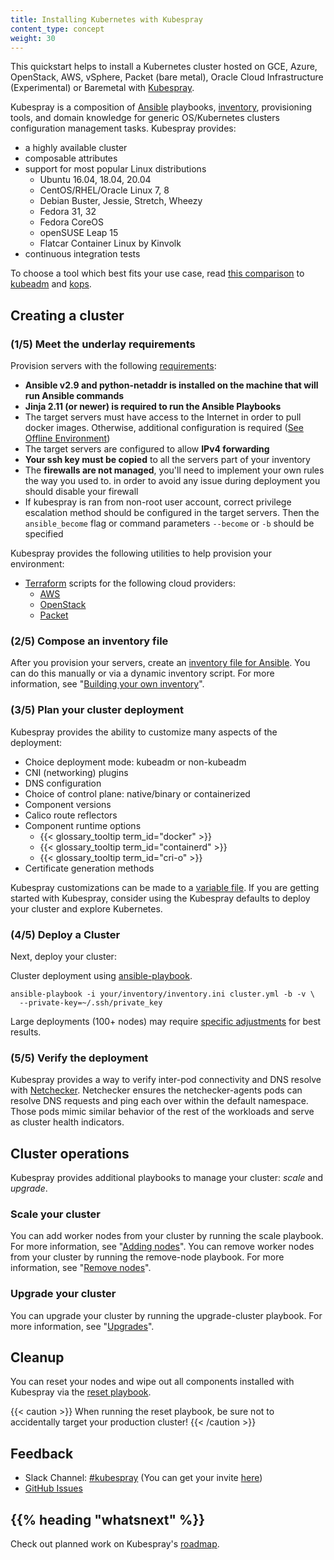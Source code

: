 ```yaml
---
title: Installing Kubernetes with Kubespray
content_type: concept
weight: 30
---
```


<!-- overview -->

This quickstart helps to install a Kubernetes cluster hosted on GCE, Azure, OpenStack, AWS, vSphere, Packet (bare metal), Oracle Cloud Infrastructure (Experimental) or Baremetal with [Kubespray](https://github.com/kubernetes-sigs/kubespray).

Kubespray is a composition of [Ansible](https://docs.ansible.com/) playbooks, [inventory](https://github.com/kubernetes-sigs/kubespray/blob/master/docs/ansible.md), provisioning tools, and domain knowledge for generic OS/Kubernetes clusters configuration management tasks. Kubespray provides:

* a highly available cluster
* composable attributes
* support for most popular Linux distributions
  * Ubuntu 16.04, 18.04, 20.04
  * CentOS/RHEL/Oracle Linux 7, 8
  * Debian Buster, Jessie, Stretch, Wheezy
  * Fedora 31, 32
  * Fedora CoreOS
  * openSUSE Leap 15
  * Flatcar Container Linux by Kinvolk
* continuous integration tests

To choose a tool which best fits your use case, read [this comparison](https://github.com/kubernetes-sigs/kubespray/blob/master/docs/comparisons.md) to
[kubeadm](/docs/reference/setup-tools/kubeadm/) and [kops](/docs/setup/production-environment/tools/kops/).

<!-- body -->

## Creating a cluster

### (1/5) Meet the underlay requirements

Provision servers with the following [requirements](https://github.com/kubernetes-sigs/kubespray#requirements):

* **Ansible v2.9 and python-netaddr is installed on the machine that will run Ansible commands**
* **Jinja 2.11 (or newer) is required to run the Ansible Playbooks**
* The target servers must have access to the Internet in order to pull docker images. Otherwise, additional configuration is required ([See Offline Environment](https://github.com/kubernetes-sigs/kubespray/blob/master/docs/offline-environment.md))
* The target servers are configured to allow **IPv4 forwarding**
* **Your ssh key must be copied** to all the servers part of your inventory
* The **firewalls are not managed**, you'll need to implement your own rules the way you used to. in order to avoid any issue during deployment you should disable your firewall
* If kubespray is ran from non-root user account, correct privilege escalation method should be configured in the target servers. Then the `ansible_become` flag or command parameters `--become` or `-b` should be specified

Kubespray provides the following utilities to help provision your environment:

* [Terraform](https://www.terraform.io/) scripts for the following cloud providers:
  * [AWS](https://github.com/kubernetes-sigs/kubespray/tree/master/contrib/terraform/aws)
  * [OpenStack](https://github.com/kubernetes-sigs/kubespray/tree/master/contrib/terraform/openstack)
  * [Packet](https://github.com/kubernetes-sigs/kubespray/tree/master/contrib/terraform/packet)

### (2/5) Compose an inventory file

After you provision your servers, create an [inventory file for Ansible](https://docs.ansible.com/ansible/latest/user_guide/intro_inventory.html). You can do this manually or via a dynamic inventory script. For more information, see "[Building your own inventory](https://github.com/kubernetes-sigs/kubespray/blob/master/docs/getting-started.md#building-your-own-inventory)".

### (3/5) Plan your cluster deployment

Kubespray provides the ability to customize many aspects of the deployment:

* Choice deployment mode: kubeadm or non-kubeadm
* CNI (networking) plugins
* DNS configuration
* Choice of control plane: native/binary or containerized
* Component versions
* Calico route reflectors
* Component runtime options
  * {{< glossary_tooltip term_id="docker" >}}
  * {{< glossary_tooltip term_id="containerd" >}}
  * {{< glossary_tooltip term_id="cri-o" >}}
* Certificate generation methods

Kubespray customizations can be made to a [variable file](https://docs.ansible.com/ansible/latest/user_guide/playbooks_variables.html). If you are getting started with Kubespray, consider using the Kubespray defaults to deploy your cluster and explore Kubernetes.

### (4/5) Deploy a Cluster

Next, deploy your cluster:

Cluster deployment using [ansible-playbook](https://github.com/kubernetes-sigs/kubespray/blob/master/docs/getting-started.md#starting-custom-deployment).

```shell
ansible-playbook -i your/inventory/inventory.ini cluster.yml -b -v \
  --private-key=~/.ssh/private_key
```

Large deployments (100+ nodes) may require [specific adjustments](https://github.com/kubernetes-sigs/kubespray/blob/master/docs/large-deployments.md) for best results.

### (5/5) Verify the deployment

Kubespray provides a way to verify inter-pod connectivity and DNS resolve with [Netchecker](https://github.com/kubernetes-sigs/kubespray/blob/master/docs/netcheck.md). Netchecker ensures the netchecker-agents pods can resolve DNS requests and ping each over within the default namespace. Those pods mimic similar behavior of the rest of the workloads and serve as cluster health indicators.

## Cluster operations

Kubespray provides additional playbooks to manage your cluster: _scale_ and _upgrade_.

### Scale your cluster

You can add worker nodes from your cluster by running the scale playbook. For more information, see "[Adding nodes](https://github.com/kubernetes-sigs/kubespray/blob/master/docs/getting-started.md#adding-nodes)".
You can remove worker nodes from your cluster by running the remove-node playbook. For more information, see "[Remove nodes](https://github.com/kubernetes-sigs/kubespray/blob/master/docs/getting-started.md#remove-nodes)".

### Upgrade your cluster

You can upgrade your cluster by running the upgrade-cluster playbook. For more information, see "[Upgrades](https://github.com/kubernetes-sigs/kubespray/blob/master/docs/upgrades.md)".

## Cleanup

You can reset your nodes and wipe out all components installed with Kubespray via the [reset playbook](https://github.com/kubernetes-sigs/kubespray/blob/master/reset.yml).

{{< caution >}}
When running the reset playbook, be sure not to accidentally target your production cluster!
{{< /caution >}}

## Feedback

* Slack Channel: [#kubespray](https://kubernetes.slack.com/messages/kubespray/) (You can get your invite [here](https://slack.k8s.io/))
* [GitHub Issues](https://github.com/kubernetes-sigs/kubespray/issues)

## {{% heading "whatsnext" %}}


Check out planned work on Kubespray's [roadmap](https://github.com/kubernetes-sigs/kubespray/blob/master/docs/roadmap.md).

